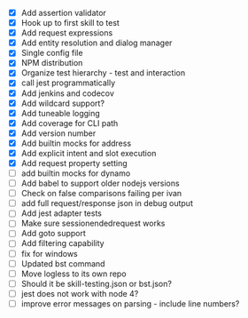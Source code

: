 - [X] Add assertion validator
- [X] Hook up to first skill to test
- [X] Add request expressions
- [X] Add entity resolution and dialog manager
- [X] Single config file
- [X] NPM distribution
- [X] Organize test hierarchy - test and interaction
- [X] call jest programmatically
- [X] Add jenkins and codecov
- [X] Add wildcard support?
- [X] Add tuneable logging
- [X] Add coverage for CLI path
- [X] Add version number
- [X] Add builtin mocks for address
- [X] Add explicit intent and slot execution
- [X] Add request property setting
- [ ] add builtin mocks for dynamo
- [ ] Add babel to support older nodejs versions
- [ ] Check on false comparisons failing per ivan
- [ ] add full request/response json in debug output
- [ ] Add jest adapter tests
- [ ] Make sure sessionendedrequest works
- [ ] Add goto support
- [ ] Add filtering capability
- [ ] fix for windows
- [ ] Updated bst command
- [ ] Move logless to its own repo
- [ ] Should it be skill-testing.json or bst.json?
- [ ] jest does not work with node 4?
- [ ] improve error messages on parsing - include line numbers?
